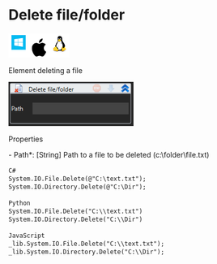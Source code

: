 # Delete file/folder

![](<../../../.gitbook/assets/image (111).png>)

Element deleting a file

![](<../../../.gitbook/assets/1 (109).png>)

Properties

&#x20;\- Path\*: \[String] Path to a file to be deleted (c:\folder\file.txt)

```
C#
System.IO.File.Delete(@"C:\text.txt");
System.IO.Directory.Delete(@"C:\Dir");

Python
System.IO.File.Delete("C:\\text.txt")
System.IO.Directory.Delete("C:\\Dir")

JavaScript
_lib.System.IO.File.Delete("C:\\text.txt");
_lib.System.IO.Directory.Delete("C:\\Dir");
```
